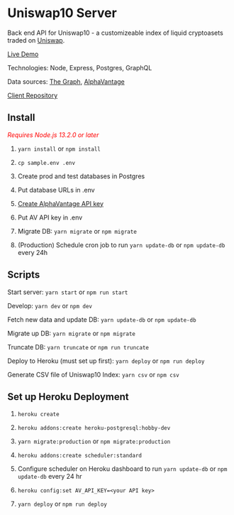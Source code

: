 # Uniswap10 Server

Back end API for Uniswap10 - a customizeable index of liquid cryptoasets traded on [Uniswap](https://uniswap.io).

[Live Demo](https://uniswap10.now.sh)

Technologies: Node, Express, Postgres, GraphQL

Data sources: [The Graph](https://thegraph.com), [AlphaVantage](https://www.alphavantage.co/)

[Client Repository](https://github.com/jgrizzled/uniswap10-client)

## Install

<span style="color:red">_Requires Node.js 13.2.0 or later_</span>

1. `yarn install` or `npm install`

2. `cp sample.env .env`

3. Create prod and test databases in Postgres

4. Put database URLs in .env

5. [Create AlphaVantage API key](https://www.alphavantage.co/support/#api-key)

6. Put AV API key in .env

7. Migrate DB: `yarn migrate` or `npm migrate`

8. (Production) Schedule cron job to run `yarn update-db` or `npm update-db` every 24h

## Scripts

Start server: `yarn start` or `npm run start`

Develop: `yarn dev` or `npm dev`

Fetch new data and update DB: `yarn update-db` or `npm update-db`

Migrate up DB: `yarn migrate` or `npm migrate`

Truncate DB: `yarn truncate` or `npm run truncate`

Deploy to Heroku (must set up first): `yarn deploy` or `npm run deploy`

Generate CSV file of Uniswap10 Index: `yarn csv` or `npm csv`

## Set up Heroku Deployment

1. `heroku create`

2. `heroku addons:create heroku-postgresql:hobby-dev`

3. `yarn migrate:production` or `npm migrate:production`

4. `heroku addons:create scheduler:standard`

5. Configure scheduler on Heroku dashboard to run `yarn update-db` or `npm update-db` every 24 hr

6. `heroku config:set AV_API_KEY=<your API key>`

7. `yarn deploy` or `npm run deploy`
